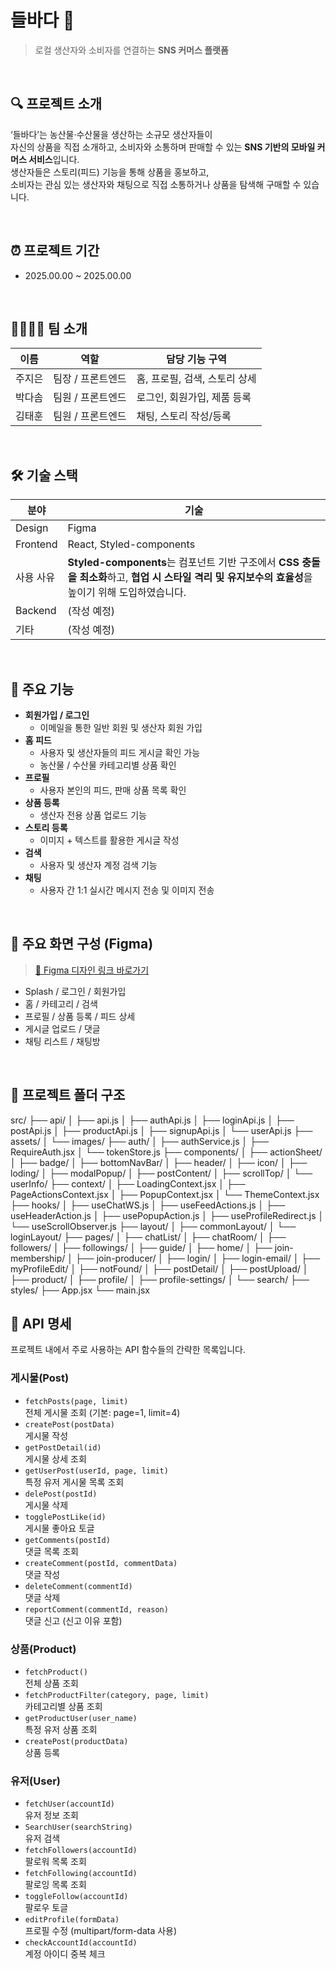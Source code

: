 # 들바다 🌱

> 로컬 생산자와 소비자를 연결하는 **SNS 커머스 플랫폼**

<br>

## 🔍 프로젝트 소개

‘들바다’는 농산물·수산물을 생산하는 소규모 생산자들이  
자신의 상품을 직접 소개하고, 소비자와 소통하며 판매할 수 있는 **SNS 기반의 모바일 커머스 서비스**입니다.  
생산자들은 스토리(피드) 기능을 통해 상품을 홍보하고,  
소비자는 관심 있는 생산자와 채팅으로 직접 소통하거나 상품을 탐색해 구매할 수 있습니다.

<br>

## ⏰ 프로젝트 기간

- 2025.00.00 ~ 2025.00.00

<br>

## 👨‍👩‍👧‍👦 팀 소개

| 이름   | 역할              | 담당 기능 구역                |
| ------ | ----------------- | ----------------------------- |
| 주지은 | 팀장 / 프론트엔드 | 홈, 프로필, 검색, 스토리 상세 |
| 박다솜 | 팀원 / 프론트엔드 | 로그인, 회원가입, 제품 등록   |
| 김태훈 | 팀원 / 프론트엔드 | 채팅, 스토리 작성/등록        |

<br>

## 🛠 기술 스택

| 분야      | 기술                                                                                                                                                 |
| --------- | ---------------------------------------------------------------------------------------------------------------------------------------------------- |
| Design    | Figma                                                                                                                                                |
| Frontend  | React, Styled-components                                                                                                                             |
| 사용 사유 | **Styled-components**는 컴포넌트 기반 구조에서 **CSS 충돌을 최소화**하고, **협업 시 스타일 격리 및 유지보수의 효율성**을 높이기 위해 도입하였습니다. |
| Backend   | (작성 예정)                                                                                                                                          |
| 기타      | (작성 예정)                                                                                                                                          |

<br>

## 📱 주요 기능

- **회원가입 / 로그인**
  - 이메일을 통한 일반 회원 및 생산자 회원 가입
- **홈 피드**
  - 사용자 및 생산자들의 피드 게시글 확인 가능
  - 농산물 / 수산물 카테고리별 상품 확인
- **프로필**
  - 사용자 본인의 피드, 판매 상품 목록 확인
- **상품 등록**
  - 생산자 전용 상품 업로드 기능
- **스토리 등록**
  - 이미지 + 텍스트를 활용한 게시글 작성
- **검색**
  - 사용자 및 생산자 계정 검색 기능
- **채팅**
  - 사용자 간 1:1 실시간 메시지 전송 및 이미지 전송

<br>

## 📸 주요 화면 구성 (Figma)

> [🎨 Figma 디자인 링크 바로가기](https://www.figma.com/design/D9Eh2A96gnPy84rSd2gdrR/-%ED%94%84%EB%A1%9C%EC%A0%9D%ED%8A%B8--SNS%EB%A7%88%EC%BC%93_%EB%93%A4%EB%B0%94%EB%8B%A4?node-id=0-1&p=f&t=3Hb9i4nlpGeQHy3p-0)

- Splash / 로그인 / 회원가입
- 홈 / 카테고리 / 검색
- 프로필 / 상품 등록 / 피드 상세
- 게시글 업로드 / 댓글
- 채팅 리스트 / 채팅방

<br>

## 📂 프로젝트 폴더 구조

src/
├── api/
│ ├── api.js
│ ├── authApi.js
│ ├── loginApi.js
│ ├── postApi.js
│ ├── productApi.js
│ ├── signupApi.js
│ └── userApi.js
├── assets/
│ └── images/
├── auth/
│ ├── authService.js
│ ├── RequireAuth.jsx
│ └── tokenStore.js
├── components/
│ ├── actionSheet/
│ ├── badge/
│ ├── bottomNavBar/
│ ├── header/
│ ├── icon/
│ ├── loding/
│ ├── modalPopup/
│ ├── postContent/
│ ├── scrollTop/
│ └── userInfo/
├── context/
│ ├── LoadingContext.jsx
│ ├── PageActionsContext.jsx
│ ├── PopupContext.jsx
│ └── ThemeContext.jsx
├── hooks/
│ ├── useChatWS.js
│ ├── useFeedActions.js
│ ├── useHeaderAction.js
│ ├── usePopupAction.js
│ ├── useProfileRedirect.js
│ └── useScrollObserver.js
├── layout/
│ ├── commonLayout/
│ └── loginLayout/
├── pages/
│ ├── chatList/
│ ├── chatRoom/
│ ├── followers/
│ ├── followings/
│ ├── guide/
│ ├── home/
│ ├── join-membership/
│ ├── join-producer/
│ ├── login/
│ ├── login-email/
│ ├── myProfileEdit/
│ ├── notFound/
│ ├── postDetail/
│ ├── postUpload/
│ ├── product/
│ ├── profile/
│ ├── profile-settings/
│ └── search/
├── styles/
├── App.jsx
└── main.jsx

## 🔗 API 명세

프로젝트 내에서 주로 사용하는 API 함수들의 간략한 목록입니다.

### 게시물(Post)

- `fetchPosts(page, limit)`  
  전체 게시물 조회 (기본: page=1, limit=4)
- `createPost(postData)`  
  게시물 작성
- `getPostDetail(id)`  
  게시물 상세 조회
- `getUserPost(userId, page, limit)`  
  특정 유저 게시물 목록 조회
- `delePost(postId)`  
  게시물 삭제
- `togglePostLike(id)`  
  게시물 좋아요 토글
- `getComments(postId)`  
  댓글 목록 조회
- `createComment(postId, commentData)`  
  댓글 작성
- `deleteComment(commentId)`  
  댓글 삭제
- `reportComment(commentId, reason)`  
  댓글 신고 (신고 이유 포함)

### 상품(Product)

- `fetchProduct()`  
  전체 상품 조회
- `fetchProductFilter(category, page, limit)`  
  카테고리별 상품 조회
- `getProductUser(user_name)`  
  특정 유저 상품 조회
- `createPost(productData)`  
  상품 등록

### 유저(User)

- `fetchUser(accountId)`  
  유저 정보 조회
- `SearchUser(searchString)`  
  유저 검색
- `fetchFollowers(accountId)`  
  팔로워 목록 조회
- `fetchFollowing(accountId)`  
  팔로잉 목록 조회
- `toggleFollow(accountId)`  
  팔로우 토글
- `editProfile(formData)`  
  프로필 수정 (multipart/form-data 사용)
- `checkAccountId(accountId)`  
  계정 아이디 중복 체크
